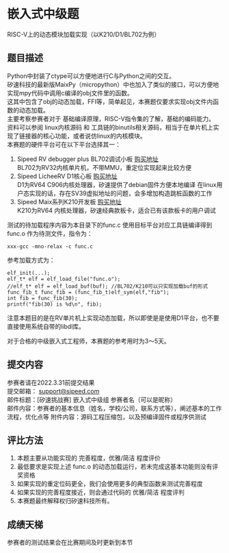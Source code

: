 # 嵌入式中级题
RISC-V上的动态模块加载实现（以K210/D1/BL702为例）

## 题目描述
Python中封装了ctype可以方便地进行C与Python之间的交互。  
矽速科技的最新版MaixPy（micropython）中也加入了类似的接口，可以方便地实现mpy代码中调用c编译的obj文件里的函数。  
这其中包含了obj的动态加载，FFI等，简单起见，本赛题仅要求实现obj文件内函数的动态加载。  
主要考察参赛者对于 基础编译原理，RISC-V指令集的了解，基础的编码能力。  
资料可以参阅 linux内核源码 和 工具链的binutils相关源码，相当于在单片机上实现了链接器的核心功能，或者说仿linux的内核模块。  
本赛题的硬件平台可在以下平台选择其一：  
1. Sipeed RV debugger plus BL702调试小板
    [购买地址](https://item.taobao.com/item.htm?id=648095486021)  
    BL702为RV32内核单片机，不带MMU，重定位实现起来比较方便
2. Sipeed LicheeRV D1核心板
    [购买地址](https://item.taobao.com/item.htm?id=660478137105)  
    D1为RV64 C906内核处理器，矽速提供了debian固件方便本地编译
    在linux用户态实现的话，存在SV39虚拟地址的问题，会多增加构造跳桩函数的工作
3. Sipeed Maix系列K210开发板
    [购买地址](https://sipeed.taobao.com/category-1425471023.htm)  
    K210为RV64 内核处理器，矽速经典款板卡，适合已有该款板卡的用户调试

测试的待加载程序内容为本目录下的func.c
使用目标平台对应工具链编译得到 func.o 作为待测文件，指令为：
```
xxx-gcc -mno-relax -c func.c
```

参考加载方式为：
```
elf_init(...);
elf_t* elf = elf_load_file("func.o"); 
//elf_t* elf = elf_load_buf(buf); //BL702/K210可以只实现加载buf的形式
func_fib_t func_fib = (func_fib_t)elf_sym(elf,"fib"); 
int fib = func_fib(30);
printf("fib(30) is %d\n", fib); 
```

注意本题目的是在RV单片机上实现动态加载，所以即使是是使用D1平台，也不要直接使用系统自带的libdl库。

对于合格的中级嵌入式工程师，本赛题的参考用时为3～5天。


## 提交内容
参赛者请在2022.3.31前提交结果  
提交邮箱： support@sipeed.com  
邮件标题：[矽速挑战赛] 嵌入式中级组 参赛者名（可以是昵称）  
邮件内容：参赛者的基本信息（姓名，学校/公司，联系方式等），阐述基本的工作流程，优化点等
附件内容：源码工程压缩包，以及预编译固件或程序供测试  

## 评比方法
1. 本题主要从功能实现的 完善程度，优雅/简洁 程度评价  
2. 最低要求是实现上述 func.o 的动态加载运行，若未完成这基本功能则没有评奖资格
3. 如果实现的重定位码更全，我们会使用更多的典型函数来测试完善程度
4. 如果实现的完善程度接近，则会通过代码的 优雅/简洁 程度评判
5. 本赛题最终解释权归矽速科技所有。

## 成绩天梯
参赛者的测试结果会在比赛期间及时更新到本节

